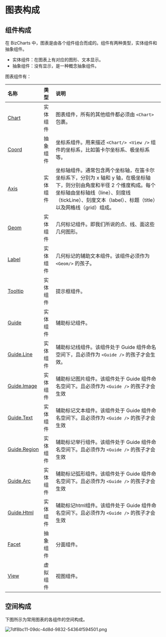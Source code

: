 
# 图表构成

## 组件构成
在 BizCharts 中，图表是由各个组件组合而成的。组件有两种类型，实体组件和抽象组件。
- 实体组件：在图表上有对应的图形、文本显示。
- 抽象组件：没有显示，是一种概念抽象组件。

图表组件有：

| 名称 | 类型 | 说明 |
| :- | :- | :- |
| [Chart](../api/chart) | 实体组件 |图表组件，所有的其他组件都必须由 `<Chart>` 包裹。|
| [Coord](../api/coord) | 抽象组件 |坐标系组件。用来描述 `<Chart/> <View />` 组件的坐标系，比如笛卡尔坐标系、极坐标系等。|
| [Axis](../api/axis) | 实体组件 | 坐标轴组件。通常包含两个坐标轴，在笛卡尔坐标系下，分别为 x 轴和 y 轴，在极坐标轴下，则分别由角度和半径 2 个维度构成。每个坐标轴由坐标轴线（line）、刻度线（tickLine）、刻度文本（label）、标题（title）以及网格线（grid）组成。|
| [Geom](../api/geom) | 实体组件|几何标记组件。即我们所说的点、线、面这些几何图形。|
| [Label](../api/label) | 实体组件| 几何标记的辅助文本组件。该组件必须作为`<Geom/>` 的孩子。|
| [Tooltip](../api/tooltip) |实体组件| 提示框组件。|
| [Guide](../api/guide) |实体组件| 辅助标记组件。|
| [Guide.Line](../api/guide#line) |实体组件| 辅助标记线组件。该组件处于 Guide 组件命名空间下，且必须作为 ``<Guide />`` 的孩子才会生效。|
| [Guide.Image](../api/guide#image) |实体组件| 辅助标记图片组件。该组件处于 Guide 组件命名空间下。且必须作为 ``<Guide />`` 的孩子才会生效|
| [Guide.Text](../api/guide#text) |实体组件| 辅助标记文本组件。该组件处于 Guide 组件命名空间下。且必须作为 ``<Guide />`` 的孩子才会生效|
| [Guide.Region](../api/guide#region) |实体组件| 辅助标记举行组件。该组件处于 Guide 组件命名空间下。且必须作为 ``<Guide />`` 的孩子才会生效|
| [Guide.Arc](../api/guide#arc) |实体组件| 辅助标记弧形组件。该组件处于 Guide 组件命名空间下。且必须作为 ``<Guide />`` 的孩子才会生效|
| [Guide.Html](../api/guide#html) |实体组件| 辅助标记html组件。该组件处于 Guide 组件命名空间下。且必须作为 ``<Guide />`` 的孩子才会生效|
| [Facet](../api/facet) |抽象组件| 分面组件。|
| [View](../api/view) |虚拟组件| 视图组件。|

## 空间构成
下图所示为常用图表的各组件的空间构成。

![7df8bc11-09dc-4d8d-9832-54364f594501.png](https://private-alipayobjects.alipay.com/alipay-rmsdeploy-image/skylark/png/7df8bc11-09dc-4d8d-9832-54364f594501.png)

